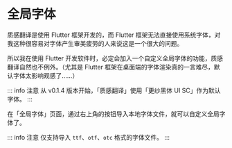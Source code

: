 # 全局字体

质感翻译是使用 Flutter 框架开发的，而 Flutter 框架无法直接使用系统字体，对我这种很容易对字体产生审美疲劳的人来说这是一个很大的问题。

所以我在使用 Flutter 开发软件时，必定会加入一个自定义全局字体的功能，质感翻译自然也不例外。（尤其是 Flutter 框架在桌面端的字体渲染真的一言难尽，默认字体太影响观感了……）

::: info 注意
从 v0.1.4 版本开始，「质感翻译」使用「更纱黑体 UI SC」作为默认字体。
:::

在「全局字体」页面，通过右上角的按钮导入本地字体文件，就可以自定义全局字体了。

::: info 注意
仅支持导入 `ttf`、`otf`、`otc` 格式的字体文件。
:::
